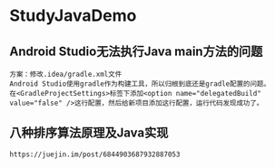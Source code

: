 # StudyJavaDemo

## Android Studio无法执行Java main方法的问题
    方案：修改.idea/gradle.xml文件
    Android Studio使用gradle作为构建工具，所以归根到底还是gradle配置的问题。
    在<GradleProjectSettings>标签下添加<option name="delegatedBuild" value="false" />这行配置，然后给新项目添加这行配置，运行代码发现成功了。
    
    
## 八种排序算法原理及Java实现
    https://juejin.im/post/6844903687932887053